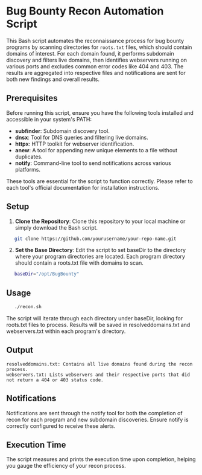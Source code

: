 # Bug Bounty Recon Automation Script

This Bash script automates the reconnaissance process for bug bounty programs by scanning directories for `roots.txt` files, which should contain domains of interest. For each domain found, it performs subdomain discovery and filters live domains, then identifies webservers running on various ports and excludes common error codes like 404 and 403. The results are aggregated into respective files and notifications are sent for both new findings and overall results.

## Prerequisites

Before running this script, ensure you have the following tools installed and accessible in your system's PATH:

- **subfinder**: Subdomain discovery tool.
- **dnsx**: Tool for DNS queries and filtering live domains.
- **httpx**: HTTP toolkit for webserver identification.
- **anew**: A tool for appending new unique elements to a file without duplicates.
- **notify**: Command-line tool to send notifications across various platforms.

These tools are essential for the script to function correctly. Please refer to each tool's official documentation for installation instructions.

## Setup

1. **Clone the Repository**: Clone this repository to your local machine or simply download the Bash script.

```bash
   git clone https://github.com/yourusername/your-repo-name.git
```
2. **Set the Base Directory**: Edit the script to set baseDir to the directory where your program directories are located. Each program directory should contain a roots.txt file with domains to scan.
```bash
   baseDir="/opt/BugBounty"
```

## Usage
```bash
   ./recon.sh
```
The script will iterate through each directory under baseDir, looking for roots.txt files to process. Results will be saved in resolveddomains.txt and webservers.txt within each program's directory.

## Output
```
resolveddomains.txt: Contains all live domains found during the recon process.
webservers.txt: Lists webservers and their respective ports that did not return a 404 or 403 status code.
```

## Notifications
Notifications are sent through the notify tool for both the completion of recon for each program and new subdomain discoveries. Ensure notify is correctly configured to receive these alerts.

## Execution Time
The script measures and prints the execution time upon completion, helping you gauge the efficiency of your recon process.